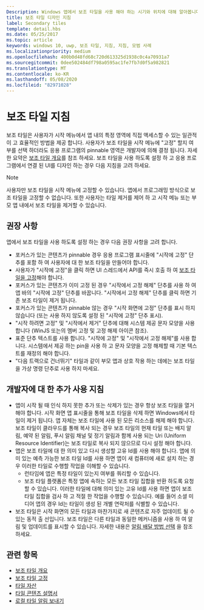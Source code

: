```yaml
---
Description: Windows 앱에서 보조 타일을 사용 해야 하는 시기와 위치에 대해 알아봅니다.
title: 보조 타일 디자인 지침
label: Secondary tiles
template: detail.hbs
ms.date: 05/25/2017
ms.topic: article
keywords: windows 10, uwp, 보조 타일, 지침, 지침, 모범 사례
ms.localizationpriority: medium
ms.openlocfilehash: 400b0d48fd68c720d613325d1938c0c4a70931a7
ms.sourcegitcommit: 0dee502484df798a0595ac1fe7fb7d0f5a982821
ms.translationtype: MT
ms.contentlocale: ko-KR
ms.lasthandoff: 05/08/2020
ms.locfileid: "82971028"
---
```

# <a name="secondary-tile-guidance"></a>보조 타일 지침


보조 타일은 사용자가 시작 메뉴에서 앱 내의 특정 영역에 직접 액세스할 수 있는 일관적이 고 효율적인 방법을 제공 합니다. 사용자가 보조 타일을 시작 메뉴에 "고정" 할지 여부를 선택 하더라도 응용 프로그램의 pinnable 영역은 개발자에 의해 결정 됩니다. 자세한 요약은 [보조 타일 개요](secondary-tiles.md)를 참조 하세요. 보조 타일을 사용 하도록 설정 하 고 응용 프로그램에서 연결 된 UI를 디자인 하는 경우 다음 지침을 고려 하세요.

> [!NOTE]
> 사용자만 보조 타일을 시작 메뉴에 고정할 수 있습니다. 앱에서 프로그래밍 방식으로 보조 타일을 고정할 수 없습니다. 또한 사용자는 타일 제거를 제어 하 고 시작 메뉴 또는 부모 앱 내에서 보조 타일을 제거할 수 있습니다.


## <a name="recommendations"></a>권장 사항

앱에서 보조 타일을 사용 하도록 설정 하는 경우 다음 권장 사항을 고려 합니다.

* 포커스가 있는 콘텐츠가 pinnable 경우 응용 프로그램 표시줄에 "시작에 고정" 단추를 포함 하 여 사용자에 대 한 보조 타일을 만들어야 합니다.
* 사용자가 "시작에 고정"을 클릭 하면 UI 스레드에서 API를 즉시 호출 하 여 [보조 타일을 고정](secondary-tiles-pinning.md)해야 합니다.
* 포커스가 있는 콘텐츠가 이미 고정 된 경우 "시작에서 고정 해제" 단추를 사용 하 여 앱 바의 "시작에 고정" 단추를 바꿉니다. "시작에서 고정 해제" 단추를 클릭 하면 기존 보조 타일이 제거 됩니다.
* 포커스가 있는 콘텐츠가 pinnable 않는 경우 "시작 화면에 고정" 단추를 표시 하지 않습니다 (또는 사용 하지 않도록 설정 된 "시작에 고정" 단추 표시).
* "시작 하려면 고정" 및 "시작에서 제거" 단추에 대해 시스템 제공 문자 모양을 사용 합니다 (WinJS 또는의 멤버 고정 및 고정 해제 아이콘 참조).
* 표준 단추 텍스트를 사용 합니다. "시작에 고정" 및 "시작에서 고정 해제"를 사용 합니다. 시스템에서 제공 하는 pin을 사용 하 고 문자 모양을 고정 해제할 때 기본 텍스트를 재정의 해야 합니다.
* "다음 트랙으로 건너뛰기" 타일과 같이 부모 앱과 상호 작용 하는 데에는 보조 타일을 가상 명령 단추로 사용 하지 마세요.


## <a name="additional-usage-guidance-for-devs"></a>개발자에 대 한 추가 사용 지침

* 앱이 시작 될 때 인식 하지 못한 추가 또는 삭제가 있는 경우 항상 보조 타일을 열거 해야 합니다. 시작 화면 앱 표시줄을 통해 보조 타일을 삭제 하면 Windows에서 타일이 제거 됩니다. 앱 자체는 보조 타일에 사용 된 모든 리소스를 해제 해야 합니다. 보조 타일이 클라우드를 통해 복사 되는 경우 보조 타일의 현재 타일 또는 배지 알림, 예약 된 알림, 푸시 알림 채널 및 정기 알림과 함께 사용 되는 Uri (Uniform Resource Identifier)는 보조 타일로 복사 되지 않으므로 다시 설정 해야 합니다.
* 앱은 보조 타일에 대 한 의미 있고 다시 생성할 고유 Id를 사용 해야 합니다. 앱에 의미 있는 예측 가능한 보조 타일 Id를 사용 하면 앱이 새 컴퓨터에 새로 설치 하는 경우 이러한 타일로 수행할 작업을 이해할 수 있습니다.
  * 런타임에 앱은 특정 타일이 있는지 여부를 쿼리할 수 있습니다.
  * 보조 타일 플랫폼은 특정 앱에 속하는 모든 보조 타일 집합을 반환 하도록 요청할 수 있습니다. 이러한 타일에 대해 의미 있는 고유 Id를 사용 하면 앱이 보조 타일 집합을 검사 하 고 적절 한 작업을 수행할 수 있습니다. 예를 들어 소셜 미디어 앱의 경우 Id는 타일이 생성 된 개별 연락처를 식별할 수 있습니다.
* 보조 타일은 시작 화면의 모든 타일과 마찬가지로 새 콘텐츠로 자주 업데이트 될 수 있는 동적 출 선입니다. 보조 타일은 다른 타일과 동일한 메커니즘을 사용 하 여 알림 및 업데이트를 표시할 수 있습니다. 자세한 내용은 [알림 배달 방법 선택](choosing-a-notification-delivery-method.md) 을 참조 하세요.


## <a name="related"></a>관련 항목

* [보조 타일 개요](secondary-tiles.md)
* [보조 타일 고정](secondary-tiles-pinning.md)
* [타일 자산](app-assets.md)
* [타일 콘텐츠 설명서](create-adaptive-tiles.md)
* [로컬 타일 알림 보내기](sending-a-local-tile-notification.md)
